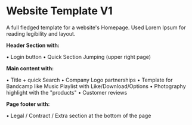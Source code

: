 # Website Template V1

A full fledged template for a website's Homepage.
Used Lorem Ipsum for reading legibility and layout.

<b>Header Section with:</b>

• Login button
• Quick Section Jumping (upper right page)

<b>Main content with:</b>

• Title + quick Search
• Company Logo partnerships
• Template for Bandcamp like Music Playlist with Like/Download/Options
• Photography highlight with the "products"
• Customer reviews

<b>Page footer with:</b>

• Legal / Contract / Extra section at the bottom of the page
